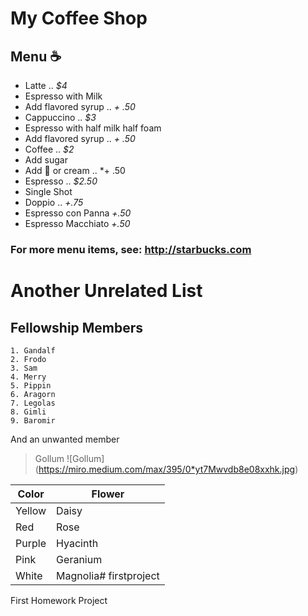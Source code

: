 # My Coffee Shop
## Menu :coffee:
- Latte .. *$4*
- Espresso with Milk
- Add flavored syrup .. *+ .50*
- Cappuccino .. *$3*
- Espresso with half milk half foam
 - Add flavored syrup .. *+ .50*
- Coffee .. *$2*
 - Add sugar
 - Add :milk_glass: or cream .. *+ .50
- Espresso .. *$2.50*
 - Single Shot
 - Doppio .. *+.75*
 - Espresso con Panna *+.50*
 - Espresso Macchiato *+.50*

### For more menu items, see: http://starbucks.com 

# Another Unrelated List
## Fellowship Members
    1. Gandalf
    2. Frodo
    3. Sam
    4. Merry
    5. Pippin
    6. Aragorn
    7. Legolas
    8. Gimli
    9. Baromir
    
And an unwanted member
>Gollum
> ![Gollum] (https://miro.medium.com/max/395/0*yt7Mwvdb8e08xxhk.jpg)

Color | Flower
------------ | -------------
Yellow | Daisy
Red | Rose
Purple | Hyacinth
Pink | Geranium
White | Magnolia# firstproject
First Homework Project
